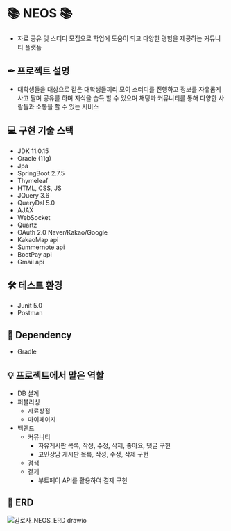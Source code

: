 # 📚 NEOS 📚
- 자료 공유 및 스터디 모집으로 학업에 도움이 되고
다양한 경험을 제공하는 커뮤니티 플랫폼

## ✒ 프로젝트 설명 
- 대학생들을 대상으로 같은 대학생들끼리 모여 스터디를 진행하고
정보를 자유롭게 사고 팔며 공유를 하며 지식을 습득 할 수 있으며
채팅과 커뮤니티를 통해 다양한 사람들과 소통을 할 수 있는 서비스

## 💻 구현 기술 스택 
- JDK 11.0.15
- Oracle (11g)
- Jpa
- SpringBoot 2.7.5
- Thymeleaf
- HTML, CSS, JS
- JQuery 3.6
- QueryDsl 5.0
- AJAX
- WebSocket
- Quartz
- OAuth 2.0 Naver/Kakao/Google
- KakaoMap api
- Summernote api 
- BootPay api
- Gmail api
 
## 🛠 테스트 환경
- Junit 5.0
- Postman

## 💬 Dependency
- Gradle

## 💡 프로젝트에서 맡은 역할 
* DB 설계
* 퍼블리싱
  - 자료상점 
  - 마이페이지
* 백엔드
  - 커뮤니티
     - 자유게시판 목록, 작성, 수정, 삭제, 좋아요, 댓글 구현
     - 고민상담 게시판 목록, 작성, 수정, 삭제 구현
  - 검색
  - 결제
     - 부트페이 API를 활용하여 결제 구현 
    
## 📃 ERD
![김로사_NEOS_ERD drawio](https://user-images.githubusercontent.com/109491202/210173620-5a0c7dec-9c17-41b1-b027-3d423dbe1535.png)
